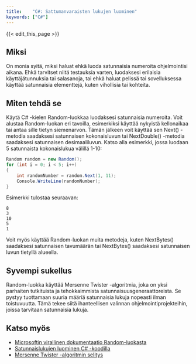 ```yaml
---
title:    "C#: Sattumanvaraisten lukujen luominen"
keywords: ["C#"]
---
```


{{< edit_this_page >}}

## Miksi
On monia syitä, miksi haluat ehkä luoda satunnaisia numeroita ohjelmointisi aikana. Ehkä tarvitset niitä testauksia varten, luodaksesi erilaisia käyttäjätunnuksia tai salasanoja, tai ehkä haluat pelissä tai sovelluksessa käyttää satunnaisia elementtejä, kuten vihollisia tai kohteita.

## Miten tehdä se
Käytä C# -kielen Random-luokkaa luodaksesi satunnaisia numeroita. Voit alustaa Random-luokan eri tavoilla, esimerkiksi käyttää nykyistä kellonaikaa tai antaa sille tietyn siemenarvon. Tämän jälkeen voit käyttää sen Next() -metodia saadaksesi satunnaisen kokonaisluvun tai NextDouble() -metodia saadaksesi satunnaisen desimaaliluvun. Katso alla esimerkki, jossa luodaan 5 satunnaista kokonaislukua välillä 1-10:

```C#
Random random = new Random();
for (int i = 0; i < 5; i++)
{
    int randomNumber = random.Next(1, 11);
    Console.WriteLine(randomNumber);
}
```
Esimerkki tulostaa seuraavan:

```
8
3
10
5
1
```
Voit myös käyttää Random-luokan muita metodeja, kuten NextBytes() saadaksesi satunnaisen tavumäärän tai NextBytes() saadaksesi satunnaisen luvun tietyllä alueella.

## Syvempi sukellus
Random-luokka käyttää Mersenne Twister -algoritmia, joka on yksi parhaiten tutkituista ja tehokkaimmista satunnaisuusgeneraattoreista. Se pystyy tuottamaan suuria määriä satunnaisia lukuja nopeasti ilman toistuvuutta. Tämä tekee siitä ihanteellisen valinnan ohjelmointiprojekteihin, joissa tarvitaan satunnaisia lukuja.

## Katso myös
- [Microsoftin virallinen dokumentaatio Random-luokasta](https://docs.microsoft.com/fi-fi/dotnet/api/system.random?view=net-5.0)
- [Satunnaislukujen luominen C# -koodilla](https://www.c-sharpcorner.com/article/random-number-in-c-sharp/)
- [Mersenne Twister -algoritmin selitys](https://en.wikipedia.org/wiki/Mersenne_Twister)